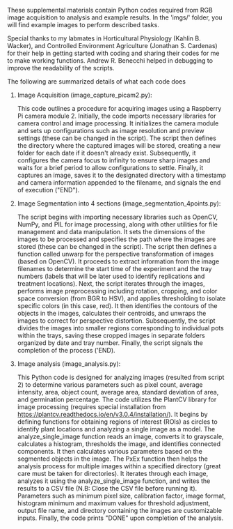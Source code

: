These supplemental materials contain Python codes required from RGB image acquisition to analysis and example results. In the 'imgs/' folder, you will find example images to perform described tasks.

Special thanks to my labmates in Horticultural Physiology (Kahlin B. Wacker), and Controlled Environment Agriculture (Jonathan S. Cardenas) for their help in getting started with coding and sharing their codes for me to make working functions. Andrew R. Benecchi helped in debugging to improve the readability of the scripts. 

The following are summarized details of what each code does

1. Image Acquisition (image_capture_picam2.py):
   
   This  code  outlines a procedure for acquiring images using a Raspberry Pi camera module 2. Initially, the code imports necessary libraries for camera control and image processing. It initializes the camera module and sets up configurations such as image resolution and preview settings (these can be changed in the script). The script then defines the directory where the captured images will be stored, creating a new folder for each date if it doesn't already exist. Subsequently, it configures the camera focus to infinity to ensure sharp images and waits for a brief period to allow configurations to settle. Finally, it captures an image, saves it to the designated directory with a timestamp and camera information appended to the filename, and signals the end of execution ("END").

3. Image Segmentation into 4 sections (image_segmentation_4points.py):
   
   The script begins with importing necessary libraries such as OpenCV, NumPy, and PIL for image processing, along with other utilities for file management and data manipulation. It sets the dimensions of the images to be processed and specifies the path where the images are stored (these can be changed in the script). The script then defines a function called unwarp for the perspective transformation of images (based on OpenCV). It proceeds to extract information from the image filenames to determine the start time of the experiment and the tray numbers (labels that will be later used to identify replications and treatment locations). Next, the script iterates through the images, performs image preprocessing including rotation, cropping, and color space conversion (from BGR to HSV), and applies thresholding to isolate specific colors (in this case, red). It then identifies the contours of the objects in the images, calculates their centroids, and unwraps the images to correct for perspective distortion. Subsequently, the script divides the images into smaller regions corresponding to individual pots within the trays, saving these cropped images in separate folders organized by date and tray number. Finally, the script signals the completion of the process ('END).

5. Image analysis (image_analysis.py):
   
   This Python code is designed for analyzing images (resulted from script 2) to determine various parameters such as pixel count, average intensity, area, object count, average area, standard deviation of area, and germination percentage. The code utilizes the PlantCV library for image processing (requires special installation from https://plantcv.readthedocs.io/en/v3.0.4/installation/). It begins by defining functions for obtaining regions of interest (ROIs) as circles to identify plant locations and analyzing a single image as a model. The analyze_single_image function reads an image, converts it to grayscale, calculates a histogram, thresholds the image, and identifies connected components. It then calculates various parameters based on the segmented objects in the image. The PxEx function then helps the analysis process for multiple images within a specified directory (great care must be taken for directories). It iterates through each image, analyzes it using the analyze_single_image function, and writes the results to a CSV file (N.B: Close the CSV file before running it). Parameters such as minimum pixel size, calibration factor, image format, histogram minimum and maximum values for threshold adjustment, output file name, and directory containing the images are customizable inputs. Finally, the code prints "DONE" upon completion of the analysis.
